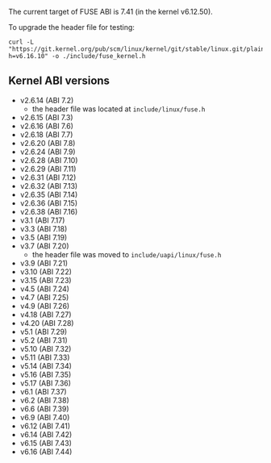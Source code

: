 
The current target of FUSE ABI is 7.41 (in the kernel v6.12.50).

To upgrade the header file for testing:

```
curl -L "https://git.kernel.org/pub/scm/linux/kernel/git/stable/linux.git/plain/include/uapi/linux/fuse.h?h=v6.16.10" -o ./include/fuse_kernel.h
```


## Kernel ABI versions

* v2.6.14 (ABI 7.2)
  - the header file was located at `include/linux/fuse.h`
* v2.6.15 (ABI 7.3)
* v2.6.16 (ABI 7.6)
* v2.6.18 (ABI 7.7)
* v2.6.20 (ABI 7.8)
* v2.6.24 (ABI 7.9)
* v2.6.28 (ABI 7.10)
* v2.6.29 (ABI 7.11)
* v2.6.31 (ABI 7.12)
* v2.6.32 (ABI 7.13)
* v2.6.35 (ABI 7.14)
* v2.6.36 (ABI 7.15)
* v2.6.38 (ABI 7.16)
* v3.1 (ABI 7.17)
* v3.3 (ABI 7.18)
* v3.5 (ABI 7.19)
* v3.7 (ABI 7.20)
  - the header file was moved to `include/uapi/linux/fuse.h`
* v3.9 (ABI 7.21)
* v3.10 (ABI 7.22)
* v3.15 (ABI 7.23)
* v4.5 (ABI 7.24)
* v4.7 (ABI 7.25)
* v4.9 (ABI 7.26)
* v4.18 (ABI 7.27)
* v4.20 (ABI 7.28)
* v5.1 (ABI 7.29)
* v5.2 (ABI 7.31)
* v5.10 (ABI 7.32)
* v5.11 (ABI 7.33)
* v5.14 (ABI 7.34)
* v5.16 (ABI 7.35)
* v5.17 (ABI 7.36)
* v6.1 (ABI 7.37)
* v6.2 (ABI 7.38)
* v6.6 (ABI 7.39)
* v6.9 (ABI 7.40)
* v6.12 (ABI 7.41)
* v6.14 (ABI 7.42)
* v6.15 (ABI 7.43)
* v6.16 (ABI 7.44)
